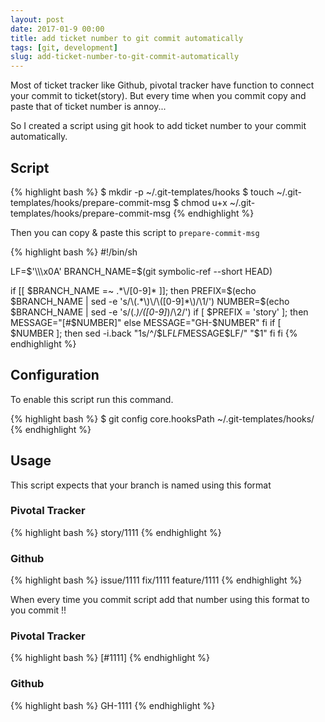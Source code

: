 ```yaml
---
layout: post
date: 2017-01-9 00:00
title: add ticket number to git commit automatically
tags: [git, development]
slug: add-ticket-number-to-git-commit-automatically
---
```


Most of ticket tracker like Github, pivotal tracker have function to connect your commit to ticket(story).
But every time when you commit copy and paste that of ticket number is annoy...

So I created a script using git hook to add ticket number to your commit automatically.

## Script

{% highlight bash %}
$ mkdir -p ~/.git-templates/hooks
$ touch ~/.git-templates/hooks/prepare-commit-msg
$ chmod u+x ~/.git-templates/hooks/prepare-commit-msg
{% endhighlight %}

Then you can copy & paste this script to `prepare-commit-msg`

{% highlight bash %}
#!/bin/sh

LF=$'\\\x0A'
BRANCH_NAME=$(git symbolic-ref --short HEAD)

if [[ $BRANCH_NAME =~ .*\/[0-9]* ]]; then
  PREFIX=$(echo $BRANCH_NAME | sed -e 's/\(.*\)\/\([0-9]*\)/\1/')
  NUMBER=$(echo $BRANCH_NAME | sed -e 's/\(.*\)\/\([0-9]*\)/\2/')
  if [ $PREFIX = 'story' ]; then
      MESSAGE="[#$NUMBER]"
  else
      MESSAGE="GH-$NUMBER"
  fi
  if [ $NUMBER ]; then
    sed -i.back "1s/^/$LF$LF$MESSAGE$LF/" "$1"
  fi
fi
{% endhighlight %}

## Configuration

To enable this script run this command.

{% highlight bash %}
$ git config core.hooksPath ~/.git-templates/hooks/
{% endhighlight %}

## Usage

This script expects that your branch is named using this format

### Pivotal Tracker

{% highlight bash %}
story/1111
{% endhighlight %}


### Github

{% highlight bash %}
issue/1111
fix/1111
feature/1111
{% endhighlight %}


When every time you commit script add that number using this format to you commit !!


### Pivotal Tracker
{% highlight bash %}
[#1111]
{% endhighlight %}

### Github
{% highlight bash %}
GH-1111
{% endhighlight %}
